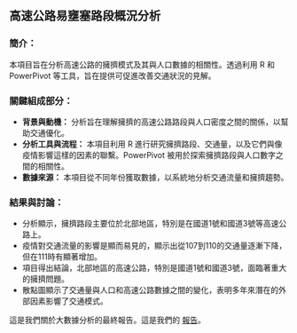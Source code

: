 ## 高速公路易壅塞路段概況分析

### 簡介：
本項目旨在分析高速公路的擁擠模式及其與人口數據的相關性。透過利用 R 和 PowerPivot 等工具，旨在提供可促進改善交通狀況的見解。

### 關鍵組成部分：
- **背景與動機：** 分析旨在理解擁擠的高速公路路段與人口密度之間的關係，以幫助交通優化。
- **分析工具與流程：** 本項目利用 R 進行研究擁擠路段、交通量，以及它們與像疫情影響這樣的因素的聯繫。PowerPivot 被用於探索擁擠路段與人口數字之間的相關性。
- **數據來源：** 本項目從不同年份獲取數據，以系統地分析交通流量和擁擠趨勢。

### 結果與討論：
- 分析顯示，擁擠路段主要位於北部地區，特別是在國道1號和國道3號等高速公路上。
- 疫情對交通流量的影響是顯而易見的，顯示出從107到110的交通量逐漸下降，但在111時有顯著增加。
- 項目得出結論，北部地區的高速公路，特別是國道1號和國道3號，面臨著重大的擁擠問題。
- 散點圖顯示了交通量與人口和高速公路數據之間的變化，表明多年來潛在的外部因素影響了交通模式。

這是我們關於大數據分析的最終報告。這是我們的 [報告](https://youtu.be/UwUUjkgIPvw)。
